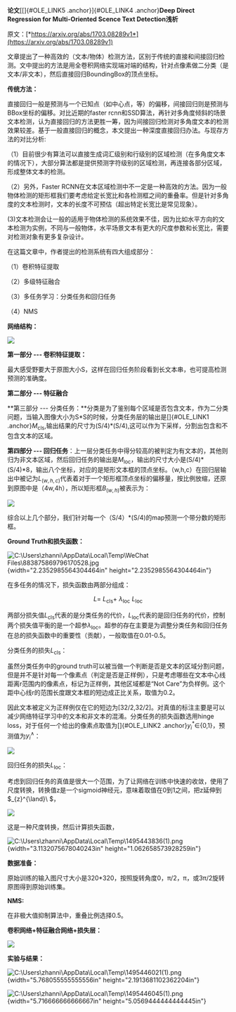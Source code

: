 **论文**[[]{#OLE_LINK5 .anchor}]{#OLE_LINK4 .anchor}**Deep Direct Regression for Multi-Oriented Scence Text Detection浅析**

原文：[*https://arxiv.org/abs/1703.08289v1*](https://arxiv.org/abs/1703.08289v1)

文章提出了一种高效的（文本/物体）检测方法，区别于传统的直接和间接回归检测。文中提出的方法是用全卷积网络实现端对端的结构，针对点像素做二分类（是文本/非文本），然后直接回归BoundingBox的顶点坐标。

**传统方法：**

直接回归一般是预测与一个已知点（如中心点，等）的偏移，间接回归则是预测与BBox坐标的偏移。对比近期的faster rcnn和SSD算法，再针对多角度倾斜的场景文本检测，认为直接回归的方法更胜一筹，因为间接回归检测对多角度文本的检测效果较差。基于一般直接回归的概念，本文提出一种深度直接回归办法。与现存方法的对比分析:

（1）目前很少有算法可以直接生成词汇级别和行级别的区域检测（在多角度文本的情况下），大部分算法都是提供预测字符级别的区域检测，再连接各部分区域，形成整体文本的检测。

（2）另外，Faster RCNN在文本区域检测中不一定是一种高效的方法。因为一般物体检测的矩形框我们要考虑给定长宽比和各检测框之间的重叠率。但是针对多角度的文本检测时，文本的长度不可预估（超出特定长宽比是常见现象）。

(3)文本检测会让一般的适用于物体检测的系统效果不佳，因为比如水平方向的文本检测为实例，不同与一般物体，水平场景文本有更大的尺度参数和长宽比，需要对检测对象有更多复杂设计。

在这篇文章中，作者提出的检测系统有四大组成部分：

（1）卷积特征提取

（2）多级特征融合

（3）多任务学习：分类任务和回归任务

（4）NMS

**网络结构：**

![](DR/media/image1.png)

**第一部分 --- 卷积特征提取：**

最大感受野要大于原图大小S，这样在回归任务阶段看到长文本串，也可提高检测预测的准确度。

**第二部分 --- 特征融合**

**第三部分 --- 分类任务：**分类是为了鉴别每个区域是否包含文本，作为二分类问题，当输入图像大小为S\*S的时候，分类任务层的输出是[]{#OLE_LINK1 .anchor}$M_{\text{cls}}$,输出结果的尺寸为(S/4)\*(S/4),这可以作为下采样，分割出包含和不包含文本的区域。

**第四部分 --- 回归任务**：上一层分类任务中得分较高的被判定为有文本的，其他则归为非文本区域，然后回归任务的输出是$M_{\text{loc}}$，输出的尺寸大小是(S/4)\*(S/4)\*8，输出八个坐标，对应的是矩形文本框的顶点坐标。（w,h,c）在回归层输出中被记为$L_{(w,h,c)}$代表着对于一个矩形框顶点坐标的偏移量，按比例放缩，还原到原图中是（4w,4h），所以矩形框$B_{(w,h)}$被表示为：

![](DR/media/image2.png)

综合以上几个部分，我们针对每一个（S/4）\*(S/4)的map预测一个带分数的矩形框。

**Ground Truth和损失函数：**

![C:\\Users\\zhanni\\AppData\\Local\\Temp\\WeChat Files\\883875869796170528.jpg](DR/media/image3.jpeg){width="2.2352985564304464in" height="2.2352985564304464in"}

在多任务的情况下，损失函数由两部分组成：

$$L = \ L_{\text{cls}} + \ \lambda_{\text{loc}} \ L_{\text{loc}}$$

两部分损失值$L_{\text{cls}}$代表的是分类任务的代价，$L_{\text{loc}}$代表的是回归任务的代价，控制两个损失值平衡的是一个超参$\lambda_{\text{loc}}$。超参的存在主要是为调整分类任务和回归任务在总的损失函数中的重要性（贡献），一般取值在0.01-0.5。

分类任务的损失$L_{\text{cls}}$：

虽然分类任务中的ground truth可以被当做一个判断是否是文本的区域分割问题，但是并不是针对每一个像素点（判定是否是正样例），只是考虑哪些在文本中心线距离r范围内的像素点，标记为正样例，其他区域都是“Not Care”为负样例。这个距中心线r的范围长度跟文本框的短边成正比关系，取值为0.2。

因此文本被定义为正样例仅在它的短边为\[32/2,32/2\]。对真值的标注主要是可以减少网络特征学习中的文本和非文本的混淆。分类任务的损失函数选用hinge loss，对于任何一个给出的像素点取值为[]{#OLE_LINK2 .anchor}$y_{i}^{*} \in${0,1}，预测值为$y_{i}^{\land}$：

![](DR/media/image4.png)

回归任务的损失$L_{\text{loc}}$：

考虑到回归任务的真值是很大一个范围，为了让网络在训练中快速的收敛，使用了尺度转换，转换值z是一个sigmoid神经元，意味着取值在0到1之间，把z延伸到$_{z}^{\land}\ $，

![](DR/media/image5.png)

这是一种尺度转换，然后计算损失函数，

![C:\\Users\\zhanni\\AppData\\Local\\Temp\\1495443836(1).png](DR/media/image6.png){width="3.1132075678040243in" height="1.062658573928259in"}

**数据准备：**

原始训练的输入图尺寸大小是320\*320，按照旋转角度0，π/2，π，或3π/2旋转原图得到原始训练集。

**NMS:**

在非极大值抑制算法中，重叠比例选择0.5。

**卷积网络+特征融合网络+损失层：**

![](DR/media/image7.png)

**实验与结果：**

![C:\\Users\\zhanni\\AppData\\Local\\Temp\\1495446021(1).png](DR/media/image8.png){width="5.768055555555556in" height="2.1913681102362204in"}

![C:\\Users\\zhanni\\AppData\\Local\\Temp\\1495446045(1).png](DR/media/image9.png){width="5.716666666666667in" height="5.0569444444444445in"}
